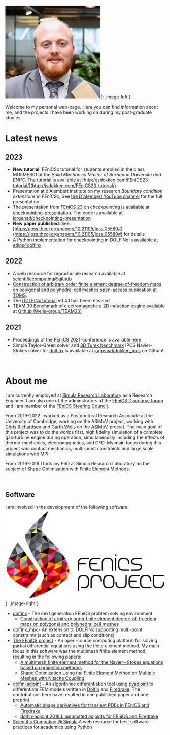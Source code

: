 ![Image of J.S.Dokken](assets/img/cropped.jpg){: .image-left }

Welcome to my personal web-page. Here you can find information about me, and the projects I have been working on during my post-graduate studies.

# Latest news

## 2023

- **New tutorial**: FEniCSx tutorial for students enrolled in the class MU5MES01 of the _Solid Mechanics Master of Sorbonne Université and ENPC_. The tutorial is available at [http://jsdokken.com/FEniCS23-tutorial/](http://jsdokken.com/FEniCS23-tutorial/)
- Presentation at d'Alembert institute on my research _Boundary condition extensions in FEniCSx_, See [the D'Alembert YouTube channel](https://www.youtube.com/watch?v=4LSWOdyiGH8) for the full presentation
- The presentation from [FEniCS 23](https://fenicsproject.org/fenics-2023/) on checkpointing is available at [checkpointing-presentation](https://www.jsdokken.com/checkpointing-presentation/#/). The code is available at [jorgensd/checkpointing-presentation](https://github.com/jorgensd/checkpointing-presentation/)
- **New paper published**: See: [https://joss.theoj.org/papers/10.21105/joss.05580#](https://joss.theoj.org/papers/10.21105/joss.05580#) for details
- A Python implementation for checkpointing in DOLFINx is available at [adios4dolfinx](https://github.com/jorgensd/adios4dolfinx)

## 2022

- A web resource for reproducible research available at [scientificcomputing@github](https://scientificcomputing.github.io/)
- [Construction of arbitrary order finite element degree-of-freedom maps on polygonal and polyhedral cell meshes](papers.md#scroggs2022dofs) open-access publication at [TOMS](https://doi.org/10.1145/3524456).
- The [DOLFINx tutorial](https://jorgensd.github.io/dolfinx-tutorial/) v0.4.1 has been released.
- [TEAM 30 Benchmark](http://www.compumag.org/jsite/images/stories/TEAM/problem30a.pdf) of electromagnetic a 2D induction engine available at [Github (Wells-group/TEAM30)](https://github.com/Wells-Group/TEAM30)

## 2021

- Proceedings of the [FEniCS 2021](https://mscroggs.github.io/fenics2021)-conference is available [here](https://figshare.com/articles/conference_contribution/Proceedings_of_FEniCS_2021_22_26_March_2021/14495856).
- Simple Taylor-Green solver and [3D Turek benchmark](http://www.featflow.de/en/benchmarks/cfdbenchmarking/flow/dfg_flow3d.html) IPCS Navier-Stokes solver for [dolfinx](https://github.com/FEniCS/dolfinx/) is available at [jorgensd/dokken_ipcs](https://github.com/jorgensd/dolfinx_ipcs) on Github!

<br style="clear:both">

# About me

I am currently employed at [Simula Research Laboratory](https://www.simula.no/people/dokken) as a Research Engineer. I am also one of the adminstrators of the [FEniCS Discourse forum](https://fenicsproject.discourse.group/) and I am member of the [FEniCS Steering Council](https://github.com/FEniCS/governance/blob/master/governance.md#steering-council).

From 2019-2022 I worked as a Postdoctoral Research Associate at the University of Cambridge, working on the ASiMoV project, working with [Chris Richardson](http://www.bpi.cam.ac.uk/user/chris) and [Garth Wells](http://www3.eng.cam.ac.uk/~gnw20/) on the [ASiMoV](https://gow.epsrc.ukri.org/NGBOViewGrant.aspx?GrantRef=EP/S005072/1)-project. The main goal of this project was to do the worlds first, high fidelity simulation of a complete gas-turbine engine during operation, simultaneously including the effects of thermo-mechanics, electromagnetics, and CFD. My main focus during this project was contact mechanics, multi-point constraints and large scale simulations with MPI.

From 2016-2019 I took my PhD at Simula Research Laboratory on the subject of Shape Optimization with Finite Element Methods.

<br style="clear:both">

## Software

I am involved in the development of the following software:
![The FEniCS logo](assets/img/fenics_logo.png){: .image-right }

- [dolfinx](https://github.com/FEniCS/dolfinx) - The next generation FEniCS problem solving environment
  - [Construction of arbitrary order finite element degree-of-freedom maps on polygonal and polyhedral cell meshes](papers.md#scroggs2022dofs)
- [dolfinx_mpc](https://github.com/jorgensd/dolfinx_mpc)- An extension to DOLFINx supporting multi-point constraints (such as contact and slip conditions)
- [The FEniCS project](https://bitbucket.org/fenics-project/) - An open-source computing platform for solving partial differential equations using the finite element method. My main focus in this software was the multimesh finite element method, resulting in the following papers:
  - [A multimesh finite element method for the Navier--Stokes equations based on projection methods](papers.md#dokken2020navier)
  - [Shape Optimization Using the Finite Element Method on Multiple Meshes with Nitsche Coupling](papers.md#dokken2019shape)
- [dolfin-adjoint](http://www.dolfin-adjoint.org/en/latest/) - An algorithmic differentiation tool using
  [pyadjoint](https://github.com/dolfin-adjoint/pyadjoint) to differentiate FEM models written in [Dolfin](https://bitbucket.org/fenics-project/dolfin/src/master/) and [Firedrake](https://www.firedrakeproject.org/). The contributions here have resulted in one published paper and one preprint
  - [Automatic shape derivatives for transient PDEs in FEniCS and Firedrake](papers.md#dokken2020shape)
  - [dolfin-adjoint 2018.1: automated adjoints for FEniCS and Firedrake](papers.md#mitusch2019pyadjoint)
- [Scientific Computing @ Simula](https://scientificcomputing.github.io/) A web resource for best software practices for academics using Python
